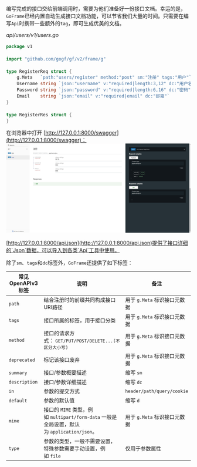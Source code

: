 编写完成的接口交给前端调用时，需要为他们准备好一份接口文档。幸运的是，`GoFrame`已经内置自动生成接口文档功能，可以节省我们大量的时间。只需要在编写`Api`时携带一些额外的`tag`，即可生成优美的文档。

*api/users/v1/users.go*
```go
package v1  
  
import "github.com/gogf/gf/v2/frame/g"  
  
type RegisterReq struct {  
    g.Meta   `path:"users/register" method:"post" sm:"注册" tags:"用户"`  
    Username string `json:"username" v:"required|length:3,12" dc:"用户名"`  
    Password string `json:"password" v:"required|length:6,16" dc:"密码"`  
    Email    string `json:"email" v:"required|email" dc:"邮箱"`  
}  
  
type RegisterRes struct {  
}
```

在浏览器中打开 [http://127.0.0.1:8000/swagger](http://127.0.0.1:8000/swagger)：
![swagger](../assets/swagger.png)

 [http://127.0.0.1:8000/api.json](http://127.0.0.1:8000/api.json)提供了接口详细的`Json`数据，可以导入到各类`Api`工具中使用。

除了`sm`、`tags`和`dc`标签外，`GoFrame`还提供了如下标签：

| 常见OpenAPIv3标签 | 说明                                                                     | 备注                         |
| ------------- | ---------------------------------------------------------------------- | -------------------------- |
| `path`        | 结合注册时的前缀共同构成接口URI路径                                                    | 用于 `g.Meta` 标识接口元数据        |
| `tags`        | 接口所属的标签，用于接口分类                                                         | 用于 `g.Meta` 标识接口元数据        |
| `method`      | 接口的请求方式： `GET/PUT/POST/DELETE...(不区分大小写)`                              | 用于 `g.Meta` 标识接口元数据        |
| `deprecated`  | 标记该接口废弃                                                                | 用于 `g.Meta` 标识接口元数据        |
| `summary`     | 接口/参数概要描述                                                              | 缩写 `sm`                    |
| `description` | 接口/参数详细描述                                                              | 缩写 `dc`                    |
| `in`          | 参数的提交方式                                                                | `header/path/query/cookie` |
| `default`     | 参数的默认值                                                                 | 缩写 `d`                     |
| `mime`        | 接口的 `MIME` 类型，例如 `multipart/form-data` 一般是全局设置，默认为 `application/json`。 | 用于 `g.Meta` 标识接口元数据        |
| `type`        | 参数的类型，一般不需要设置，特殊参数需要手动设置，例如 `file`                                     | 仅用于参数属性                    |

